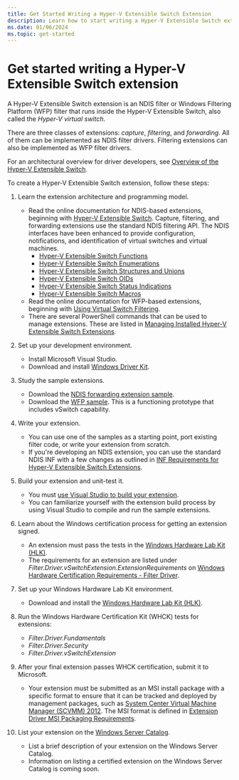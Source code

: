 ```yaml
---
title: Get Started Writing a Hyper-V Extensible Switch Extension
description: Learn how to start writing a Hyper-V Extensible Switch extension.
ms.date: 01/06/2024
ms.topic: get-started
---
```


# Get started writing a Hyper-V Extensible Switch extension

A Hyper-V Extensible Switch extension is an NDIS filter or Windows Filtering Platform (WFP) filter that runs inside the Hyper-V Extensible Switch, also called the *Hyper-V virtual switch*.

There are three classes of extensions: *capture*, *filtering*, and *forwarding*. All of them can be implemented as NDIS filter drivers. Filtering extensions can also be implemented as WFP filter drivers.

For an architectural overview for driver developers, see [Overview of the Hyper-V Extensible Switch](overview-of-the-hyper-v-extensible-switch.md).

To create a Hyper-V Extensible Switch extension, follow these steps:

1. Learn the extension architecture and programming model.
    - Read the online documentation for NDIS-based extensions, beginning with [Hyper-V Extensible Switch](hyper-v-extensible-switch.md). Capture, filtering, and forwarding extensions use the standard NDIS filtering API. The NDIS interfaces have been enhanced to provide configuration, notifications, and identification of virtual switches and virtual machines.
        - [Hyper-V Extensible Switch Functions](/windows-hardware/drivers/ddi/_netvista/)
        - [Hyper-V Extensible Switch Enumerations](/windows-hardware/drivers/ddi/ntddndis/index)
        - [Hyper-V Extensible Switch Structures and Unions](/windows-hardware/drivers/ddi/_netvista/)
        - [Hyper-V Extensible Switch OIDs](./hyper-v-extensible-switch-oids.md)
        - [Hyper-V Extensible Switch Status Indications](./hyper-v-extensible-switch-status-indications.md)
        - [Hyper-V Extensible Switch Macros](/windows-hardware/drivers/ddi/ntddndis/)
    - Read the online documentation for WFP-based extensions, beginning with [Using Virtual Switch Filtering](using-virtual-switch-filtering.md).
    - There are several PowerShell commands that can be used to manage extensions. These are listed in [Managing Installed Hyper-V Extensible Switch Extensions](managing-installed-hyper-v-extensions.md).

1. Set up your development environment.
    - Install Microsoft Visual Studio.
    - Download and install [Windows Driver Kit](../download-the-wdk.md).

1. Study the sample extensions.
    - Download the [NDIS forwarding extension sample](https://go.microsoft.com/fwlink/p/?LinkId=618935).
    - Download the [WFP sample](https://go.microsoft.com/fwlink/p/?LinkId=618934). This is a functioning prototype that includes vSwitch capability.

1. Write your extension.
    - You can use one of the samples as a starting point, port existing filter code, or write your extension from scratch.
    - If you're developing an NDIS extension, you can use the standard NDIS INF with a few changes as outlined in [INF Requirements for Hyper-V Extensible Switch Extensions](inf-requirements-for-hyper-v-extensions.md).

1. Build your extension and unit-test it.
    - You must [use Visual Studio to build your extension](https://visualstudio.microsoft.com/vs/).
    - You can familiarize yourself with the extension build process by using Visual Studio to compile and run the sample extensions.

1. Learn about the Windows certification process for getting an extension signed.
    - An extension must pass the tests in the [Windows Hardware Lab Kit (HLK)](/windows-hardware/test/hlk/).
    - The requirements for an extension are listed under *Filter.Driver.vSwitchExtension.ExtensionRequirements* on [Windows Hardware Certification Requirements - Filter Driver](/previous-versions/windows/hardware/cert-program/windows-hardware-certification-requirements---filter-driver).

1. Set up your Windows Hardware Lab Kit environment.
    - Download and install the [Windows Hardware Lab Kit (HLK)](/windows-hardware/test/hlk/).

1. Run the Windows Hardware Certification Kit (WHCK) tests for extensions:
    - *Filter.Driver.Fundamentals*
    - *Filter.Driver.Security*
    - *Filter.Driver.vSwitchExtension*

1. After your final extension passes WHCK certification, submit it to Microsoft.
    - Your extension must be submitted as an MSI install package with a specific format to ensure that it can be tracked and deployed by management packages, such as [System Center Virtual Machine Manager (SCVMM) 2012](/previous-versions/technet-magazine/hh300651(v=msdn.10)). The MSI format is defined in [Extension Driver MSI Packaging Requirements](./extension-driver-msi-packaging-requirements.md).

1. List your extension on the [Windows Server Catalog](https://www.windowsservercatalog.com).
    - List a brief description of your extension on the Windows Server Catalog.
    - Information on listing a certified extension on the Windows Server Catalog is coming soon.

